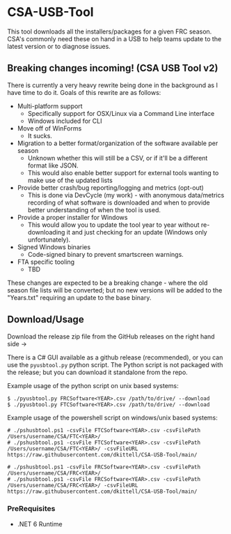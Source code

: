 # CSA-USB-Tool 

This tool downloads all the installers/packages for a given FRC season. CSA's commonly need these on hand in a USB to help
teams update to the latest version or to diagnose issues.

## Breaking changes incoming! (CSA USB Tool v2)

There is currently a very heavy rewrite being done in the background as I have time to do it.
Goals of this rewrite are as follows:

- Multi-platform support
	- Specifically support for OSX/Linux via a Command Line interface
	- Windows included for CLI
- Move off of WinForms
	- It sucks. 
- Migration to a better format/organization of the software available per season
	- Unknown whether this will still be a CSV, or if it'll be a different format like JSON.
	- This would also enable better support for external tools wanting to make use of the updated lists
- Provide better crash/bug reporting/logging and metrics (opt-out)
	- This is done via DevCycle (my work) - with anonymous data/metrics recording of what software is downloaded and when to provide better understanding of when the tool is used.
- Provide a proper installer for Windows
	- This would allow you to update the tool year to year without re-downloading it and just checking for an update (Windows only unfortunately).
- Signed Windows binaries
	- Code-signed binary to prevent smartscreen warnings.
- FTA specific tooling
	- TBD

These changes are expected to be a breaking change - where the old season file lists will be converted; but no new versions will be added to the "Years.txt" requiring an update to the base binary.

## Download/Usage

Download the release zip file from the GitHub releases on the right hand side -> 

There is a C# GUI available as a github release (recommended), or you can use the `pyusbtool.py` python script. The Python script is not packaged with the release; but you can download it standalone from the repo.

Example usage of the python script on unix based systems:

```console
$ ./pyusbtool.py FRCSoftware<YEAR>.csv /path/to/drive/ --download
$ ./pyusbtool.py FTCSoftware<YEAR>.csv /path/to/drive/ --download
```

Example usage of the powershell script on windows/unix based systems:

```console
# ./pshusbtool.ps1 -csvFile FTCSoftware<YEAR>.csv -csvFilePath /Users/username/CSA/FTC<YEAR>/
# ./pshusbtool.ps1 -csvFile FTCSoftware<YEAR>.csv -csvFilePath /Users/username/CSA/FTC<YEAR>/ -csvFileURL https://raw.githubusercontent.com/dkittell/CSA-USB-Tool/main/

# ./pshusbtool.ps1 -csvFile FRCSoftware<YEAR>.csv -csvFilePath /Users/username/CSA/FRC<YEAR>/
# ./pshusbtool.ps1 -csvFile FRCSoftware<YEAR>.csv -csvFilePath /Users/username/CSA/FRC<YEAR>/ -csvFileURL https://raw.githubusercontent.com/dkittell/CSA-USB-Tool/main/
```

### PreRequisites
- .NET 6 Runtime
